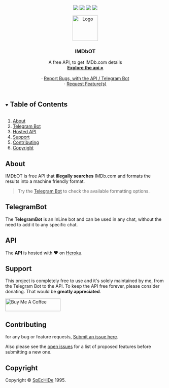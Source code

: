 <p align="center">
  <a href="https://github.com/SpEcHiDe/IMDbOT/stargazers"><img src="https://img.shields.io/github/stars/SpEcHiDe/IMDbOT.svg?style=for-the-badge"/></a>
  <a href="https://github.com/SpEcHiDe/IMDbOT/network/members"><img src="https://img.shields.io/github/forks/SpEcHiDe/IMDbOT.svg?style=for-the-badge"/></a>
  <a href="https://github.com/SpEcHiDe/IMDbOT/issues"><img src="https://img.shields.io/github/issues/SpEcHiDe/IMDbOT.svg?style=for-the-badge"/></a>
  <a href="https://github.com/SpEcHiDe/IMDbOT/blob/master/LICENSE.txt"><img src="https://img.shields.io/github/license/SpEcHiDe/IMDbOT.svg?style=for-the-badge"/></a>
</a>

<!-- PROJECT LOGO -->
<br />
<p align="center">
  <a href="https://github.com/SpEcHiDe/IMDbOT">
    <img src="https://telegra.ph/file/9cec0641e9b0bba3f562a.jpg" alt="Logo" width="80" height="80">
  </a>

  <h3 align="center">IMDbOT</h3>

  <p align="center">
    A free API, to get IMDb.com details
    <br />
    <a href="https://betterimdbot.herokuapp.com/docs/"><strong>Explore the api »</strong></a>
    <br />
    <br />
    ·
    <a href="https://github.com/SpEcHiDe/IMDbOT/issues">Report Bugs, with the API / Telegram Bot</a>
    <br />
    ·
    <a href="https://github.com/SpEcHiDe/IMDbOT/issues">Request Feature(s)</a>
  </p>
</p>



<!-- TABLE OF CONTENTS -->
<details open="open">
  <summary><h2 style="display: inline-block">Table of Contents</h2></summary>
  <ol>
    <li><a href="#about">About</a></li>
    <li><a href="#TelegramBot">Telegram Bot</a></li>
    <li><a href="#API">Hosted API</a></li>
    <li><a href="#support">Support</a></li>
    <li><a href="#contributing">Contributing</a></li>
    <li><a href="#copyright">Copyright</a></li>
  </ol>
</details>


## About
IMDbOT is free API that **illegally searches** IMDb.com and formats the results into a machine friendly format.

> Try the [Telegram Bot](https://t.me/IMDbOT) to check the available formatting options.

## TelegramBot

The **TelegramBot** is an InLine bot and can be used in any chat, without the need to add it to any specific chat. 

## API

The **API** is hosted with ❤️ on [Heroku](https://betterimdbot.herokuapp.com/docs/).

<!-- USAGE EXAMPLES -->
## Support

This project is completely free to use and it's solely maintained by me, from the Telegram Bot to the API. To keep the API free forever, please consider donating. That would be **greatly appreciated**.

<a href="https://donate.shrimadhavuk.me" target="_blank"><img src="https://cdn.buymeacoffee.com/buttons/default-orange.png" alt="Buy Me A Coffee" height="40" width="174"></a>



<!-- CONTRIBUTING -->
## Contributing

for any bug or feature requests, [Submit an issue here](https://github.com/SpEcHiDe/IMDbOT/issues).

Also please see the [open issues](https://github.com/SpEcHiDe/IMDbOT/issues) for a list of proposed features before submitting a new one.

<!-- LICENSE -->
## Copyright

Copyright © [SpEcHiDe](https://GitHub.com/SpEcHiDe/IMDbOT) 1995.
